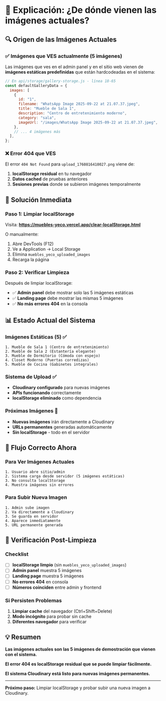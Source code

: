 # 📸 Explicación: ¿De dónde vienen las imágenes actuales?

## 🔍 Origen de las Imágenes Actuales

### ✅ **Imágenes que VES actualmente (5 imágenes)**

Las imágenes que ves en el admin panel y en el sitio web vienen de **imágenes estáticas predefinidas** que están hardcodeadas en el sistema:

```javascript
// En api/storage/gallery-storage.js - línea 18-65
const defaultGalleryData = {
  images: [
    {
      id: "1",
      filename: "WhatsApp Image 2025-09-22 at 21.07.37.jpeg",
      title: "Mueble de Sala 1",
      description: "Centro de entretenimiento moderno",
      category: "sala",
      imageUrl: "/images/WhatsApp Image 2025-09-22 at 21.07.37.jpeg",
    },
    // ... 4 imágenes más
  ],
};
```

### ❌ **Error 404 que VES**

El error `404 Not Found` para `upload_1760816410027.png` viene de:

1. **localStorage residual** en tu navegador
2. **Datos cached** de pruebas anteriores
3. **Sesiones previas** donde se subieron imágenes temporalmente

## 🧹 Solución Inmediata

### Paso 1: Limpiar localStorage

Visita: **https://muebles-yeco.vercel.app/clear-localStorage.html**

O manualmente:

1. Abre DevTools (F12)
2. Ve a Application → Local Storage
3. Elimina `muebles_yeco_uploaded_images`
4. Recarga la página

### Paso 2: Verificar Limpieza

Después de limpiar localStorage:

- ✅ **Admin panel** debe mostrar solo las 5 imágenes estáticas
- ✅ **Landing page** debe mostrar las mismas 5 imágenes
- ✅ **No más errores 404** en la consola

## 📊 Estado Actual del Sistema

### Imágenes Estáticas (5) ✅

```
1. Mueble de Sala 1 (Centro de entretenimiento)
2. Mueble de Sala 2 (Estantería elegante)
3. Mueble de Dormitorio (Cómoda con espejo)
4. Closet Moderno (Puertas corredizas)
5. Mueble de Cocina (Gabinetes integrales)
```

### Sistema de Upload ✅

- **Cloudinary configurado** para nuevas imágenes
- **APIs funcionando** correctamente
- **localStorage eliminado** como dependencia

### Próximas Imágenes 🚀

- **Nuevas imágenes** irán directamente a Cloudinary
- **URLs permanentes** generadas automáticamente
- **Sin localStorage** - todo en el servidor

## 🎯 Flujo Correcto Ahora

### Para Ver Imágenes Actuales

```
1. Usuario abre sitio/admin
2. Sistema carga desde servidor (5 imágenes estáticas)
3. No consulta localStorage
4. Muestra imágenes sin errores
```

### Para Subir Nueva Imagen

```
1. Admin sube imagen
2. Va directamente a Cloudinary
3. Se guarda en servidor
4. Aparece inmediatamente
5. URL permanente generada
```

## 🔧 Verificación Post-Limpieza

### Checklist

- [ ] **localStorage limpio** (sin `muebles_yeco_uploaded_images`)
- [ ] **Admin panel** muestra 5 imágenes
- [ ] **Landing page** muestra 5 imágenes
- [ ] **No errores 404** en consola
- [ ] **Números coinciden** entre admin y frontend

### Si Persisten Problemas

1. **Limpiar cache** del navegador (Ctrl+Shift+Delete)
2. **Modo incógnito** para probar sin cache
3. **Diferentes navegador** para verificar

## 💡 Resumen

**Las imágenes actuales son las 5 imágenes de demostración que vienen con el sistema.**

**El error 404 es localStorage residual que se puede limpiar fácilmente.**

**El sistema Cloudinary está listo para nuevas imágenes permanentes.**

---

**Próximo paso:** Limpiar localStorage y probar subir una nueva imagen a Cloudinary.
